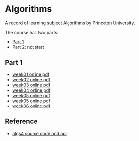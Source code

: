 # Algorithms
A record of learning subject Algorithms by Princeton University.

The course has two parts:
- [Part 1](https://www.coursera.org/learn/algorithms-part1/home)
- Part 2: not start

## Part 1
- [week01 online pdf](/lecture/week01-UnionFind.pdf)
- [week02 online pdf](/lecture/week02-StackAndQueues.pdf)
- [week03 online pdf](/lecture/week03-Mergesort.pdf)
- [week04 online pdf](/lecture/week04-PriorityQueues.pdf)
- [week05 online pdf](/lecture/week05-BalancedSearchTrees.pdf)
- [week05 online pdf](/lecture/week05-GeometricSearch.pdf)
- [week06 online pdf](/lecture/week06-HashTables.pdf)

## Reference
- [algs4 source code and api](http://algs4.cs.princeton.edu/code/index.php)
